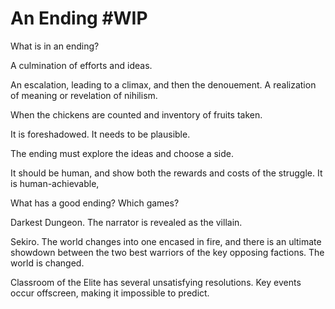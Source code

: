 # An Ending #WIP

What is in an ending?

A culmination of efforts and ideas.

An escalation, leading to a climax, and then the denouement. A realization of meaning or revelation of nihilism.

When the chickens are counted and inventory of fruits taken.

It is foreshadowed. It needs to be plausible.

The ending must explore the ideas and choose a side.

It should be human, and show both the rewards and costs of the struggle. It is human-achievable, 

What has a good ending? Which games?

Darkest Dungeon. The narrator is revealed as the villain.

Sekiro. The world changes into one encased in fire, and there is an ultimate showdown between the two best warriors of the key opposing factions. The world is changed.

Classroom of the Elite has several unsatisfying resolutions. Key events occur offscreen, making it impossible to predict.
